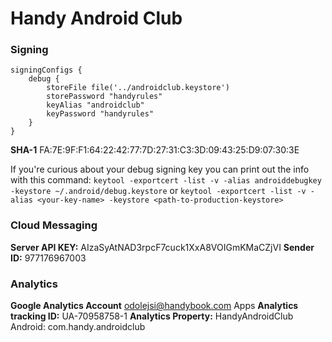 # Handy Android Club

### Signing
    signingConfigs {
        debug {
            storeFile file('../androidclub.keystore')
            storePassword "handyrules"
            keyAlias "androidclub"
            keyPassword "handyrules"
        }
    }
**SHA-1** FA:7E:9F:F1:64:22:42:77:7D:27:31:C3:3D:09:43:25:D9:07:30:3E

If you're curious about your debug signing key you can print out the info with this command:
`keytool -exportcert -list -v -alias androiddebugkey -keystore ~/.android/debug.keystore`
or
`keytool -exportcert -list -v -alias <your-key-name> -keystore <path-to-production-keystore>`


### Cloud Messaging
**Server API KEY:** AIzaSyAtNAD3rpcF7cuck1XxA8VOIGmKMaCZjVI
**Sender ID:** 977176967003

### Analytics
**Google Analytics Account** odolejsi@handybook.com Apps
**Analytics tracking ID:** UA-70958758-1
**Analytics Property:** HandyAndroidClub Android: com.handy.androidclub
